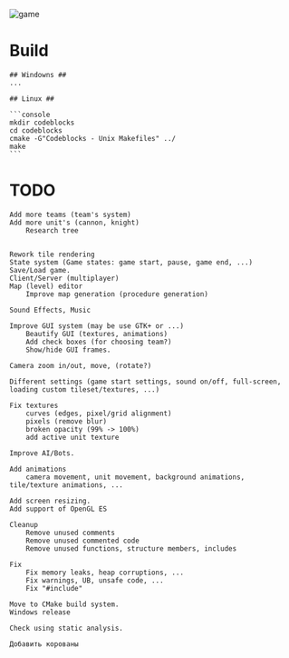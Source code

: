 ![game]("assets/screenshots/game.png")


# Build #
	## Windowns ##
	...

	## Linux ##

	```console
	mkdir codeblocks
	cd codeblocks
	cmake -G"Codeblocks - Unix Makefiles" ../
	make
	```



# TODO #

	Add more teams (team's system)
	Add more unit's (cannon, knight)
		Research tree


	Rework tile rendering
	State system (Game states: game start, pause, game end, ...)
	Save/Load game.
	Client/Server (multiplayer)
	Map (level) editor
		Improve map generation (procedure generation)

	Sound Effects, Music

	Improve GUI system (may be use GTK+ or ...)
		Beautify GUI (textures, animations)
		Add check boxes (for choosing team?)
		Show/hide GUI frames.

	Camera zoom in/out, move, (rotate?)

	Different settings (game start settings, sound on/off, full-screen, loading custom tileset/textures, ...)

	Fix textures
		curves (edges, pixel/grid alignment)
		pixels (remove blur)
		broken opacity (99% -> 100%)
		add active unit texture

	Improve AI/Bots.

	Add animations
		camera movement, unit movement, background animations, tile/texture animations, ...

	Add screen resizing.
	Add support of OpenGL ES

	Cleanup
		Remove unused comments
		Remove unused commented code
		Remove unused functions, structure members, includes

	Fix
		Fix memory leaks, heap corruptions, ...
		Fix warnings, UB, unsafe code, ...
		Fix "#include"   

	Move to CMake build system.
	Windows release

	Check using static analysis.

	Добавить корованы
